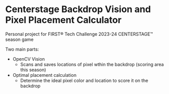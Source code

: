 # Centerstage Backdrop Vision and Pixel Placement Calculator
Personal project for FIRST® Tech Challenge 2023-24 CENTERSTAGE™ season game

Two main parts:
- OpenCV Vision
  - Scans and saves locations of pixel wthin the backdrop (scoring area this season)
- Optimal placement calculation
  - Determine the ideal pixel color and location to score it on the backdrop
